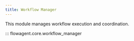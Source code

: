 ```yaml
---
title: Workflow Manager
---
```


This module manages workflow execution and coordination.

::: flowagent.core.workflow_manager
